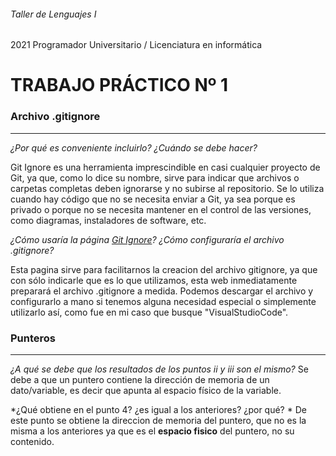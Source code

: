###### Taller de Lenguajes I
2021 Programador Universitario / Licenciatura en informática
# TRABAJO PRÁCTICO Nº 1

### Archivo .gitignore
------------
*¿Por qué es conveniente incluirlo? ¿Cuándo se debe hacer?*

Git Ignore es una herramienta imprescindible en casi cualquier proyecto de Git, ya que, como lo dice su nombre, sirve para indicar que archivos o carpetas completas deben ignorarse y no subirse al repositorio.
Se lo utiliza cuando hay código que no se necesita enviar a Git, ya sea porque es privado o porque no se necesita mantener en el control de las versiones, como diagramas, instaladores de software, etc.

*¿Cómo usaría la página [Git Ignore]( https://www.gitignore.io/ "Git Ignore")? ¿Cómo configuraría el archivo .gitignore?*

Esta pagina sirve para facilitarnos la creacion del archivo gitignore, ya que con sólo indicarle que es lo que utilizamos, esta web inmediatamente preparará el archivo .gitignore a medida. Podemos descargar el archivo y configurarlo a mano si tenemos alguna necesidad especial o simplemente utilizarlo así, como fue en mi caso que busque "VisualStudioCode".

### Punteros
------------
*¿A qué se debe que los resultados de los puntos ii y iii son el mismo?*
Se debe a que un puntero contiene la dirección de memoria de un dato/variable, es decir que apunta al espacio físico de la variable.

*¿Qué obtiene en el punto 4? ¿es igual a los anteriores? ¿por qué? *
De este punto se obtiene la direccion de memoria del puntero, que no es la misma a los anteriores ya que es el **espacio fisico** del puntero, no su contenido.
